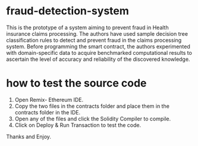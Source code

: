 # fraud-detection-system
This is the prototype of a system aiming to prevent fraud in Health insurance claims processing.
The authors have used sample decision tree classification rules to detect and prevent fraud in the claims processing system.
Before programming the smart contract, the authors experimented with domain-specific data to acquire benchmarked computational 
results to ascertain the level of accuracy and reliability of the discovered knowledge.

# how to test the source code
1. Open Remix- Ethereum IDE.
2. Copy the two files in the contracts folder and place them in the contracts folder in the IDE.
3. Open any of the files and click the Solidity Compiler to compile.
4. Click on Deploy & Run Transaction to test the code.

Thanks and Enjoy.
